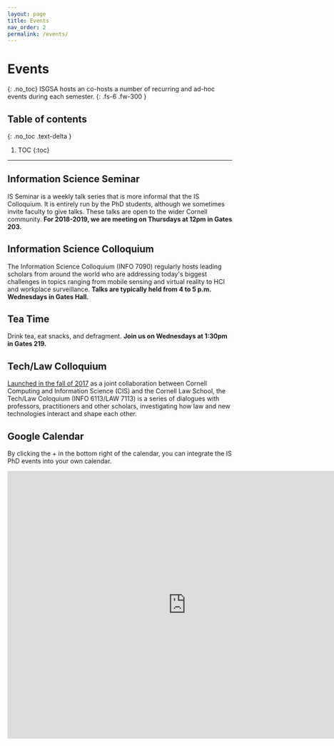 ```yaml
---
layout: page
title: Events
nav_order: 2
permalink: /events/
---
```


# Events
{: .no_toc}
ISGSA hosts an co-hosts a number of recurring and ad-hoc events during each semester.
{: .fs-6 .fw-300 }

## Table of contents
{: .no_toc .text-delta }

1. TOC
{:toc}

---

## Information Science Seminar
IS Seminar is a weekly talk series that is more informal that the IS Colloquium. It is entirely run by the PhD students, although we sometimes invite faculty to give talks. These talks are open to the wider Cornell community. **For 2018-2019, we are meeting on Thursdays at 12pm in Gates 203.**

## Information Science Colloquium
The Information Science Colloquium (INFO 7090) regularly hosts leading scholars from around the world who are addressing today's biggest challenges in topics ranging from mobile sensing and virtual reality to HCI and workplace surveillance. **Talks are typically held from 4 to 5 p.m. Wednesdays in Gates Hall.**

## Tea Time
Drink tea, eat snacks, and defragment. **Join us on Wednesdays at 1:30pm in Gates 219.**

## Tech/Law Colloquium
[Launched in the fall of 2017](https://infosci.cornell.edu/information/news/newsitem351/new-techlaw-series-explore-surveillance-privacy-bias) as a joint collaboration between Cornell Computing and Information Science (CIS) and the Cornell Law School, the Tech/Law Coloquium (INFO 6113/LAW 7113) is a series of dialogues with professors, practitioners and other scholars, investigating how law and new technologies interact and shape each other. 

## Google Calendar
By clicking the + in the bottom right of the calendar, you can integrate the IS PhD events into your own calendar.
<iframe src="https://calendar.google.com/calendar/embed?src=i8ec4n1tcgobfbbf3ms1onf8rs%40group.calendar.google.com&ctz=America%2FNew_York" style="border: 0" width="800" height="600" frameborder="0" scrolling="no"></iframe>